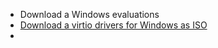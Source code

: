 - Download a Windows evaluations
- [Download a virtio drivers for Windows as ISO](https://fedoraproject.org/wiki/Windows_Virtio_Drivers)
- 
